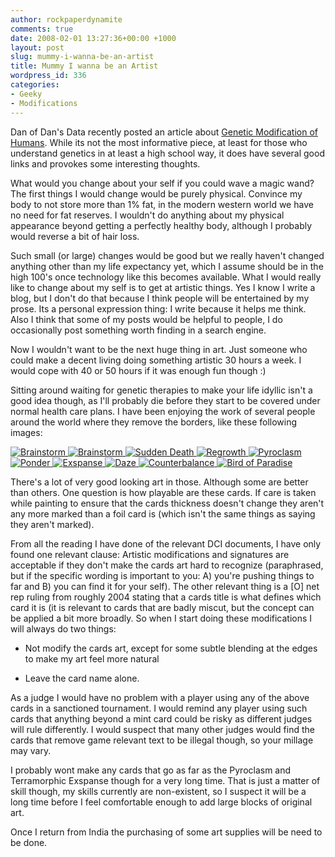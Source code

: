 ```yaml
---
author: rockpaperdynamite
comments: true
date: 2008-02-01 13:27:36+00:00 +1000
layout: post
slug: mummy-i-wanna-be-an-artist
title: Mummy I wanna be an Artist
wordpress_id: 336
categories:
- Geeky
- Modifications
---
```


Dan of Dan's Data recently posted an article about [Genetic Modification of Humans](http://www.dansdata.com/gz078.htm). While its not the most informative piece, at least for those who understand genetics in at least a high school way, it does have several good links and provokes some interesting thoughts.

What would you change about your self if you could wave a magic wand? The first things I would change would be purely physical. Convince my body to not store more than 1% fat, in the modern western world we have no need for fat reserves. I wouldn't do anything about my physical appearance beyond getting a perfectly healthy body, although I probably would reverse a bit of hair loss.<!-- more -->

Such small (or large) changes would be good but we really haven't changed anything other than my life expectancy yet, which I assume should be in the high 100's once technology like this becomes available. What I would really like to change about my self is to get at artistic things. Yes I know I write a blog, but I don't do that because I think people will be entertained by my prose. Its a personal expression thing: I write because it helps me think. Also I think that some of my posts would be helpful to people, I do occasionally post something worth finding in a search engine.

Now I wouldn't want to be the next huge thing in art. Just someone who could make a decent living doing something artistic 30 hours a week. I would cope with 40 or 50 hours if it was enough fun though :)

Sitting around waiting for genetic therapies to make your life idyllic isn't a good idea though, as I'll probably die before they start to be covered under normal health care plans. I have been enjoying the work of several people around the world where they remove the borders, like these following images:

[  			![Brainstorm](http://rockpaperdynamite.files.wordpress.com/2008/02/new-brain-storm.thumbnail.jpg)](void(0))[  			![Brainstorm](http://rockpaperdynamite.files.wordpress.com/2008/02/brainstorm_masques.thumbnail.jpg)](void(0))[  			![Sudden Death](http://rockpaperdynamite.files.wordpress.com/2008/02/sudden_death_altered.thumbnail.jpg)](void(0))[  			![Regrowth](http://rockpaperdynamite.files.wordpress.com/2008/02/regrowth.thumbnail.jpg)](void(0))[  			![Pyroclasm](http://rockpaperdynamite.files.wordpress.com/2008/02/pyroclasm_altered.thumbnail.jpg)](void(0))[  			![Ponder](http://rockpaperdynamite.files.wordpress.com/2008/02/ponder_altered.thumbnail.jpg)](void(0))[  			![Exspanse](http://rockpaperdynamite.files.wordpress.com/2008/02/exspanse.thumbnail.jpg)](void(0))[  			![Daze](http://rockpaperdynamite.files.wordpress.com/2008/02/daze.thumbnail.jpg)](void(0))[  			![Counterbalance](http://rockpaperdynamite.files.wordpress.com/2008/02/counterbalance.thumbnail.jpg)](void(0))[  			![Bird of Paradise](http://rockpaperdynamite.files.wordpress.com/2008/02/bop_altered.thumbnail.jpg)](void(0))

There's a lot of very good looking art in those. Although some are better than others. One question is how playable are these cards. If care is taken while painting to ensure that the cards thickness doesn't change they aren't any more marked than a foil card is (which isn't the same things as saying they aren't marked).

From all the reading I have done of the relevant DCI documents, I have only found one relevant clause: Artistic modifications and signatures are acceptable if they don't make the cards art hard to recognize (paraphrased, but if the specific wording is important to you: A) you're pushing things to far and B) you can find it for your self). The other relevant thing is a [O] net rep ruling from roughly 2004 stating that a cards title is what defines which card it is (it is relevant to cards that are badly miscut, but the concept can be applied a bit more broadly. So when I start doing these modifications I will always do two things:



	
  * Not modify the cards art, except for some subtle blending at the edges to make my art feel more natural

	
  * Leave the card name alone.


As a judge I would have no problem with a player using any of the above cards in a sanctioned tournament. I would remind any player using such cards that anything beyond a mint card could be risky as different judges will rule differently. I would suspect that many other judges would find the cards that remove game relevant text to be illegal though, so your millage may vary.

I  probably wont make any cards that go as far as the Pyroclasm and Terramorphic Exspanse though for a very long time. That is just a matter of skill though, my skills currently are non-existent, so I suspect it will be a long time before I feel comfortable enough to add large blocks of original art.

Once I return from India the purchasing of some art supplies will be need to be done.
